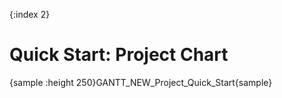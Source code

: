 {:index 2}
# Quick Start: Project Chart

{sample :height 250}GANTT\_NEW\_Project\_Quick\_Start{sample}
